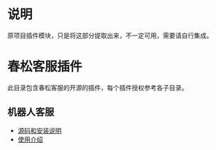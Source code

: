 # 说明

原项目插件模块，只是将这部分提取出来，不一定可用，需要请自行集成。

# 春松客服插件

此目录包含春松客服的开源的插件，每个插件授权参考各子目录。

## 机器人客服

- [源码和安装说明](./wit-plugin-chatopera-bot)
- [使用介绍](https://docs.chatopera.com/products/cskefu/work-chatbot.html)
